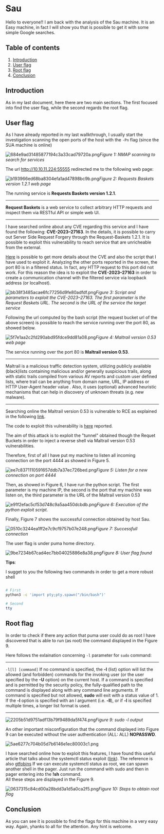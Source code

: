 # Sau

Hello to everyone!! I am back with the analysis of the Sau machine. It is an Easy machine, in fact I will show you that is possible to get it with some simple Google searches.

## Table of contents
1. [Introduction](#introduction)
2. [User flag](#userflag)
3. [Root flag](#rootflag)
4. [Conclusion](#conclusion)

## Introduction <a name="introduction"></a>

As in my last document, here there are two main sections. The first focused into find the user flag, while the second regards the root flag.

## User flag <a name="userflag"></a>

As I have already reported in my last wallkthrough, I usually start the investigation scanning the open ports of the host with the `-Pn` flag (since the SUA machine is online)

![684e9ad31485877194c3a33cad79720a.png](_resources/684e9ad31485877194c3a33cad79720a.png)*Figure 1: NMAP scanning to search for services*


The url http://10.10.11.224:55555 redirected me to the following web page:

![b193966ed68ba8304efa1ad47898bc9b.png](_resources/b193966ed68ba8304efa1ad47898bc9b.png)*Figure 2: Requests Baskets version 1.2.1 web page*

The running service is **Requests Baskets version 1.2.1**.

***
**Request Baskets** is a web service to collect arbitrary HTTP requests and inspect them via RESTful API or simple web UI.
***

I have searched online about any CVE regarding this service and I have found the following: **CVE-2023–27163**. 
In the details, it is possible to carry out Server Side Request Forgery through the Request-Baskets 1.2.1. It is possible to exploit this vulnerability to reach service that are unricheable from the external. 

[Here](https://medium.com/@li_allouche/request-baskets-1-2-1-server-side-request-forgery-cve-2023-27163-2bab94f201f7) is possible to get more details about the CVE and also the script that I have used to exploit it.
Analyzing the other ports reported in the screen, the port 80 is in a filtered status. In fact, any HTTP request to this port did not work. For this reason the idea is to exploit the  **CVE-2023–27163** in order to create a communication channel with the filtered service via loopback address (or localhost).

![bb38f3485acae6fc77256d9fe80adfdf.png](_resources/bb38f3485acae6fc77256d9fe80adfdf.png)*Figure 3: Script and parameters to exploit the CVE-2023–27163. The first parameter is the Request Baskets URL. The second is the URL of the service the target service*


Following the url computed by the bash script (the request bucket url of the above screen) is possible to reach the service running over the port 80, as showed below.

![5f7e1aa2c2fd290abd95fdce9dd81a08.png](_resources/5f7e1aa2c2fd290abd95fdce9dd81a08.png)*Figure 4: Maltrail version 0.53 web page*

The service running over the port 80 is **Maltrail version 0.53**. 

***
Maltrail is a malicious traffic detection system, utilizing publicly available (black)lists containing malicious and/or generally suspicious trails, along with static trails compiled from various AV reports and custom user defined lists, where trail can be anything from domain name, URL, IP address or HTTP User-Agent header value . Also, it uses (optional) advanced heuristic mechanisms that can help in discovery of unknown threats (e.g. new malware).
***

Searching online the Maltrail version 0.53 is vulnerable to RCE as explained in the following [link](https://packetstormsecurity.com/files/174221/Maltrail-0.53-Unauthenticated-Command-Injection.html).

The code to exploit this vulnerability is [here](https://www.exploit-db.com/exploits/51676) reported. 

The aim of this attack is to exploit the "tunnel" obtained though the Requet Buckets in order to inject a reverse shell via Maltrail version 0.53 vulnerabilities.  

Therefore, first of all I have put my machine to listen all incoming connection on the port 4444 as showed in Figure 5.

![ee7c8371110591657ddb7a37ec726bed.png](_resources/ee7c8371110591657ddb7a37ec726bed.png)*Figure 5: Listen for a new connection on port 4444*

Then, as showed in Figure 6, I have run the python script. The first parameter is my machine IP, the second is the port that my machine was listen on, the third parameter is the URL of the Maltrail version 0.53

![e91f2efac5cf53d748c9a5aa450dcbdb.png](_resources/e91f2efac5cf53d748c9a5aa450dcbdb.png)*Figure 6: Execution of the python exploit script.*

Finally, Figure 7 shows the successful connection obtained by host Sau.

![0510c3244ea1ff2e7c9cf9757b07e248.png](_resources/0510c3244ea1ff2e7c9cf9757b07e248.png)*Figure 7: Successfull connection*

The user flag is under puma home directory.

![9be7234b67cad4ec7bb04025886e8a38.png](_resources/9be7234b67cad4ec7bb04025886e8a38.png)*Figure 8: User flag found*

**Tips**:

I sugget to you the following two commands in order to get a more robust shell

```bash

# First
python3 -c 'import pty;pty.spawn("/bin/bash")'

# Second
tty
```


## Root flag <a name="rootflag"></a>

In order to check if there any action that puma user could do as root I have discovered that is able to run (as root) the command displayed in the Figure 9.

Here follows the exlaination concerning `-l` parameter for `sudo` command: 
***
`-l[l] [command]`
If no command is specified, the **-l** (list) option will list the allowed (and forbidden) commands for the invoking user (or the user specified by the **-U** option) on the current host. If a command is specified and is permitted by the security policy, the fully-qualified path to the command is displayed along with any command line arguments. If command is specified but not allowed, **sudo** will exit with a status value of 1. If the **-l** option is specified with an l argument (i.e. **-ll**), or if **-l** is specified multiple times, a longer list format is used. 
***
![2205b51d9751adf13b79f9489da5f474.png](_resources/2205b51d9751adf13b79f9489da5f474.png)*Figure 9: sudo -l output*

An other important misconfiguration that the command displayed into Figure 9 can be executed without the user authentication (ALL: ALL) **NOPASSWD**.

![5ae6277c704b05d7b6146e1ec80003c1.png](_resources/5ae6277c704b05d7b6146e1ec80003c1.png)

I have searched online how to exploit this features, I have found this useful article that talks about the systemctl status exploit ([link](https://exploit-notes.hdks.org/exploit/linux/privilege-escalation/sudo/sudo-systemctl-privilege-escalation/#spawn-shell-in-the-pager)). The reference is also [gtfobins](https://gtfobins.github.io/gtfobins/systemctl/)
If we can execute systemctl status as root, we can spawn another shell in the pager.
Just run the command with sudo and then in pager entering into the **!sh** command.  
All these steps are displayed in the Figure 9.

![0637315c84cd00a28bdd3a1d5a0ca2f5.png](_resources/0637315c84cd00a28bdd3a1d5a0ca2f5.png)*Figure 10: Steps to obtain root flag*


## Conclusion <a name="conclusion"></a>

As you can see it is possible to find the flags for this machine in a very easy way.  Again, yhanks to all for the attention. Any hint is welcome. 